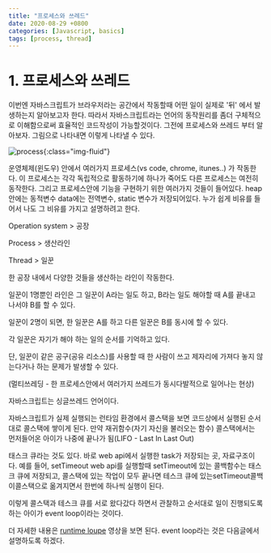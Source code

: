 ```yaml
---
title: "프로세스와 쓰레드"
date: 2020-08-29 +0800
categories: [Javascript, basics]
tags: [process, thread]
---
```


# 1. 프로세스와 쓰레드

이번엔 자바스크립트가 브라우저라는 공간에서 작동할때 어떤 일이 실제로 '뒤' 에서 발생하는지 알아보고자 한다. 따라서 자바스크립트라는 언어의 동작원리를 좀더 구체적으로 이해함으로써 효율적인 코드작성이 가능할것이다. 그전에 프로세스와 쓰레드 부터 알아보자. 그림으로 나타내면 이렇게 나타낼 수 있다.

![process](https://yeonghunko.github.io/assets/img/vanila_practice/process.png){:class="img-fluid"}

운영체제(윈도우) 안에서 여러가지 프로세스(vs code, chrome, itunes..) 가 작동한다. 이 프로세스는 각각 독립적으로 활동하기에 하나가 죽어도 다른 프로세스는 여전히 동작한다. 그리고 프로세스안에 기능을 구현하기 위한 여러가지 것들이 들어있다. heap 안에는 동적변수 data에는 전역변수, static 변수가 저장되어있다. 누가 쉽게 비유를 들어서 나도 그 비유를 가지고 설명하려고 한다.

Operation system > 공장

Process > 생산라인

Thread > 일꾼

한 공장 내에서 다양한 것들을 생산하는 라인이 작동한다.

일꾼이 1명뿐인 라인은 그 일꾼이 A라는 일도 하고, B라는 일도 해야할 때 A를 끝내고 나서야 B를 할 수 있다.

일꾼이 2명이 되면, 한 일꾼은 A를 하고 다른 일꾼은 B를 동시에 할 수 있다.

각 일꾼은 자기가 해야 하는 일의 순서를 기억하고 있다.

단, 일꾼이 같은 공구(공유 리소스)를 사용할 때 한 사람이 쓰고 제자리에 가져다 놓지 않는다거나 하는 문제가 발생할 수 있다.

(멀티쓰레딩 - 한 프로세스안에서 여러가지 쓰레드가 동시다발적으로 일어나는 현상)

자바스크립트는 싱글쓰레드 언어이다.

자바스크립트가 실제 실행되는 런타임 환경에서 콜스택을 보면 코드상에서 실행된 순서대로 콜스택에 쌓이게 된다. 만약 재귀함수(자기 자신을 불러오는 함수) 콜스택에서는 먼저들어온 아이가 나중에 끝나가 됨(LIFO - Last In Last Out)

태스크 큐라는 것도 있다. 바로 web api에서 실행한 task가 저장되는 곳, 자료구조이다. 예를 들어, setTimeout web api를 실행할때 setTimeout에 있는 콜백함수는 태스크 큐에 저장되고, 콜스택에 있는 작업이 모두 끝나면 테스크 큐에 있는setTimeout콜백이콜스택으로 옮겨지면서 한번에 하나씩 실행이 된다.

이렇게 콜스택과 테스크 큐를 서로 왔다갔다 하면서 관찰하고 순서대로 일이 진행되도록 하는 아이가 event loop이라는 것이다.

더 자세한 내용은 [runtime loupe](https://www.youtube.com/watch?v=8aGhZQkoFbQ&list=PLpjvGpURp3yjz_OYVkXdTq1TXX2P9SCbl&index=58&t=1416s) 영상을 보면 된다. event loop라는 것은 다음글에서 설명하도록 하겠다.
